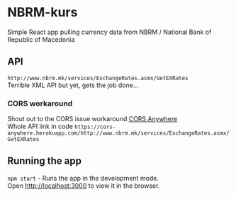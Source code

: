 # NBRM-kurs
Simple React app pulling currency data from NBRM / National Bank of Republic of Macedonia

## API
`http://www.nbrm.mk/services/ExchangeRates.asmx/GetEXRates`<br>
Terrible XML API but yet, gets the job done...

### CORS workaround
Shout out to the CORS issue workaround [CORS Anywhere](https://github.com/Rob--W/cors-anywhere/)<br>
Whole API link in code `https://cors-anywhere.herokuapp.com/http://www.nbrm.mk/services/ExchangeRates.asmx/GetEXRates`

## Running the app
`npm start` - Runs the app in the development mode.<br>
Open [http://localhost:3000](http://localhost:3000) to view it in the browser.